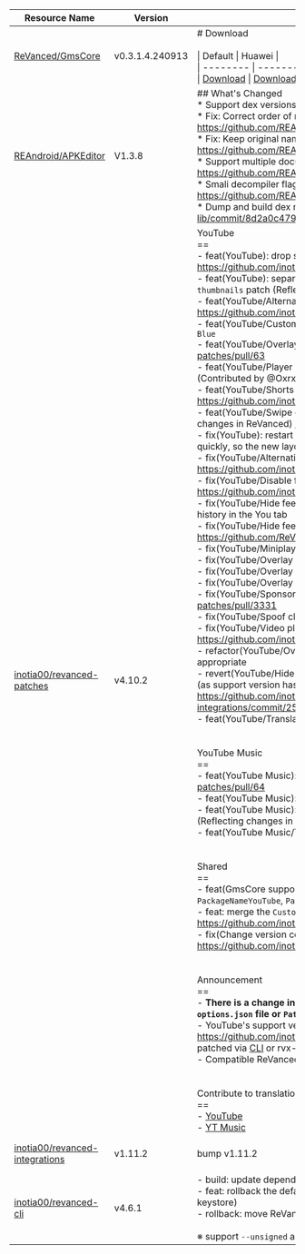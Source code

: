 | Resource Name | Version | Changelog | Published On | Build By|
|---------------|---------|-----------|--------------|---------|
| [ReVanced/GmsCore](https://github.com/ReVanced/GmsCore/releases/tag/v0.3.1.4.240913) | v0.3.1.4.240913 | # Download<br><br>\| Default \| Huawei \|<br>\| -------- \| -------- \|<br>\| [Download](https://github.com/ReVanced/GmsCore/releases/download/v0.3.1.4.240913/app.revanced.android.gms-240913008-signed.apk) \|  [Download](https://github.com/ReVanced/GmsCore/releases/download/v0.3.1.4.240913/app.revanced.android.gms-240913008-hw-signed.apk) \|<br> | 2024-04-05T02:37:11Z | [Docker-py-revanced](https://github.com/nikhilbadyal/docker-py-revanced) |
| [REAndroid/APKEditor](https://github.com/REAndroid/APKEditor/releases/tag/V1.3.8) | V1.3.8 | ## What's Changed<br>* Support dex versions upto 40 #100 <br>* Fix: Correct order of resource config flags: https://github.com/REAndroid/ARSCLib/commit/3c31e3e37f19227b7957621a6c82dc7385da6c64<br>* Fix: Keep original namespace prefix for non android schemas: https://github.com/REAndroid/ARSCLib/commit/0a401700ce4568f13f7c2a39ec91ac8656409a91<br>* Support multiple document elements on xml: https://github.com/REAndroid/ARSCLib/commit/db925e86d4cbf51497f35f41a6aae33289a4e9fc<br>* Smali decompiler flag to exclude debug information: #102 by @Kirlif and: https://github.com/REAndroid/smali-lib/commit/39511f916fa845dae344a2f59a66bccdaba8de93<br>* Dump and build dex markers: https://github.com/REAndroid/smali-lib/commit/8d2a0c479190f657cb59f64a74835ab430fb6326 | 2024-05-01T21:44:39Z | [Docker-py-revanced](https://github.com/nikhilbadyal/docker-py-revanced) |
| [inotia00/revanced-patches](https://github.com/inotia00/revanced-patches/releases/tag/v4.10.2) | v4.10.2 | YouTube<br>==<br>- feat(YouTube): drop support version `19.17.41` ~ `19.26.42` https://github.com/inotia00/ReVanced_Extended/issues/2241<br>- feat(YouTube): separate the `Bypass image region restrictions` patch from the `Alternative thumbnails` patch (Reflecting changes in ReVanced)<br>- feat(YouTube/Alternative thumbnails): add support for more domains (Alternative domain) https://github.com/inotia00/revanced-integrations/pull/49<br>- feat(YouTube/Custom branding icon): update old splash animation for `Revancify Red` and `Revancify Blue`<br>- feat(YouTube/Overlay buttons): add `Mute Video` button https://github.com/inotia00/revanced-patches/pull/63<br>- feat(YouTube/Player components): `Hide player popup panels` setting now hides the products panel (Contributed by @OxrxL) https://github.com/inotia00/ReVanced_Extended/issues/2236<br>- feat(YouTube/Shorts components): add `Hide paused header` setting https://github.com/inotia00/ReVanced_Extended/issues/2213<br>- feat(YouTube/Swipe controls): add `Enable save and restore brightness` setting (Reflecting changes in ReVanced) https://github.com/inotia00/ReVanced_Extended/issues/2232<br>- fix(YouTube): restart dialog that appears when the user first installs the app restarts the app too quickly, so the new layout is not fetched (add a restart delay to resolve issues)<br>- fix(YouTube/Alternative thumbnails): handle more thumbnails https://github.com/inotia00/revanced-integrations/pull/52<br>- fix(YouTube/Disable forced auto captions): subtitles don't work after playing Shorts https://github.com/inotia00/ReVanced_Extended/issues/2202<br>- fix(YouTube/Hide feed components): `Hide carousel shelf` setting sometimes hides the Watch history in the You tab<br>- fix(YouTube/Hide feed components): do not hide flyout menu https://github.com/ReVanced/revanced-integrations/pull/664<br>- fix(YouTube/Miniplayer): change invalid string<br>- fix(YouTube/Overlay buttons): add missing resources<br>- fix(YouTube/Overlay buttons): change default value<br>- fix(YouTube/Overlay buttons): remove used resources<br>- fix(YouTube/SponsorBlock): skip segments when casting https://github.com/ReVanced/revanced-patches/pull/3331<br>- fix(YouTube/Spoof client): delay when the video starts<br>- fix(YouTube/Video playback): default video quality does not apply https://github.com/inotia00/ReVanced_Extended/issues/2157<br>- refactor(YouTube/Overlay buttons): rename class, method, and resource files to be more appropriate<br>- revert(YouTube/Hide feed components): `Hide expandable chip under videos` setting does not work (as support version has been rolled back to YouTube 19.16.39) https://github.com/inotia00/revanced-integrations/commit/2555ab31d16d103f56f0c7685c559258da8cc11e<br>- feat(YouTube/Translations): update translation<br><br><br>YouTube Music<br>==<br>- feat(YouTube Music): add `Alternative domain` patch https://github.com/inotia00/revanced-patches/pull/64<br>- feat(YouTube Music): add support versions `7.08.54` ~ `7.10.51`<br>- feat(YouTube Music): rename patch `Alternative domain` to `Bypass image region restrictions` (Reflecting changes in ReVanced)<br>- feat(YouTube Music/Translations): update translation<br><br><br>Shared<br>==<br>- feat(GmsCore support): add patch options `GmsCoreVendorGroupId`, `CheckGmsCore`, `PackageNameYouTube`, `PackageNameYouTubeMusic`<br>- feat: merge the `Custom package name` patch into the `GmsCore support` patch https://github.com/inotia00/ReVanced_Extended/issues/1388<br>- fix(Change version code): change to a universal patch, and changed the patch description https://github.com/inotia00/ReVanced_Extended/issues/2229<br><br><br>Announcement<br>==<br>- **There is a change in `options.json`. If you see warnings related to patch options, remove the `options.json` file or `Patch options`.**<br>- YouTube's support version has been rolled back to 19.16.39 for the following reasons: https://github.com/inotia00/ReVanced_Extended/issues/2241.<br>- Reddit 2024.18.0+ can only be patched via [CLI](https://github.com/inotia00/revanced-documentation/blob/main/docs/latest-reddit-patch-info.md) or rvx-builder..<br>- Compatible ReVanced Manager: [RVX Manager v1.20.4 (fork)](https://github.com/inotia00/revanced-manager/releases/tag/v1.20.4), [RVX Manager v1.18.1 (fork)](https://github.com/inotia00/revanced-manager/releases/tag/v1.18.1).<br><br><br>Contribute to translation<br>==<br>- [YouTube](https://crowdin.com/project/revancedextended)<br>- [YT Music](https://crowdin.com/project/revancedmusicextended) | 2024-07-17T18:06:13Z | [Docker-py-revanced](https://github.com/nikhilbadyal/docker-py-revanced) |
| [inotia00/revanced-integrations](https://github.com/inotia00/revanced-integrations/releases/tag/v1.11.2) | v1.11.2 | bump v1.11.2 | 2024-07-17T18:06:11Z | [Docker-py-revanced](https://github.com/nikhilbadyal/docker-py-revanced) |
| [inotia00/revanced-cli](https://github.com/inotia00/revanced-cli/releases/tag/v4.6.1) | v4.6.1 | - build: update dependencies<br>- feat: rollback the default values of keystore alias and password to CLI v3.0 (compatible with old keystore)<br>- rollback: move ReVanced Library subproject to another repository<br><br>※ support `--unsigned` and `--rip-lib` commands #[j-hc/revanced-cli](https://github.com/j-hc/revanced-cli) | 2024-05-08T17:59:05Z | [Docker-py-revanced](https://github.com/nikhilbadyal/docker-py-revanced) |